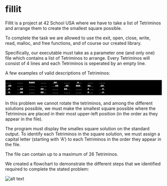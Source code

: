# fillit

Fillit is a project at 42 School USA where we have to take a list of Tetriminos and arrange them to create the smallest square possible.

To complete the task we are allowed to use the exit, open, close, write, read, malloc, and free functions, and of course our created library.

Specifically, our executable must take as a parameter one (and only one) file which contains a list of Tetriminos to arrange. Every Tetriminos will consist of 4 lines and each Tetriminos is seperated by an empty line.

A few examples of valid descriptions of Tetriminos:

![alt text](https://github.com/jnederlo/fillit/blob/master/samples/sample_tetriminos.png)

In this problem we cannot rotate the tetriminos, and among the different solutions possible, we must make the smallest square possible where the Tetriminos are placed in their most upper-left position (in the order as they appear in the file).

The program must display the smalles square solution on the standard output. To identify each Tetriminos in the square solution, we must assign a capital letter (starting with 'A') to each Tetriminos in the order they appear in the file.

The file can contain up to a maximum of 26 Tetriminos.

We created a flowchart to demonstrate the different steps that we identified required to complete the stated problem:

![alt text](Fillit.png)
